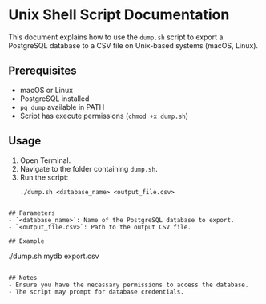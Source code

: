# Unix Shell Script Documentation

This document explains how to use the `dump.sh` script to export a PostgreSQL database to a CSV file on Unix-based systems (macOS, Linux).

## Prerequisites

- macOS or Linux
- PostgreSQL installed
- `pg_dump` available in PATH
- Script has execute permissions (`chmod +x dump.sh`)

## Usage

1. Open Terminal.
2. Navigate to the folder containing `dump.sh`.
3. Run the script:
   ```
   ./dump.sh <database_name> <output_file.csv>
   ```

```

## Parameters
- `<database_name>`: Name of the PostgreSQL database to export.
- `<output_file.csv>`: Path to the output CSV file.

## Example
```

./dump.sh mydb export.csv

```

## Notes
- Ensure you have the necessary permissions to access the database.
- The script may prompt for database credentials.
```
